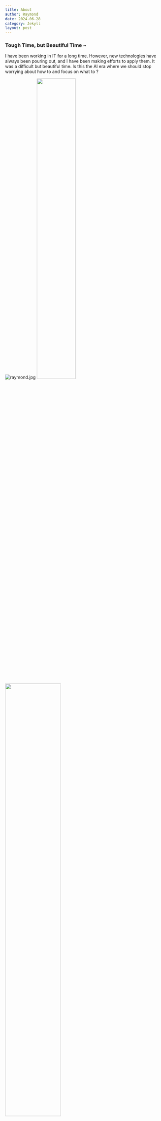 ```yaml
---
title: About
author: Raymond
date: 2024-06-28
category: Jekyll
layout: post
---
```


### Tough Time, but Beautiful Time ~
I have been working in IT for a long time. However, new technologies have always been pouring out, and I have been making efforts to apply them. It was a difficult but beautiful time. Is this the AI ​​era where we should stop worrying about how to and focus on what to ?

![raymond.jpg](../../assets/raymond.jpg)
<img src="../../assets/Oracle_In_Database.png" width="50%" height="50%">

<img src="../../assets/raymond.jpg" width="60%" height="60%">
